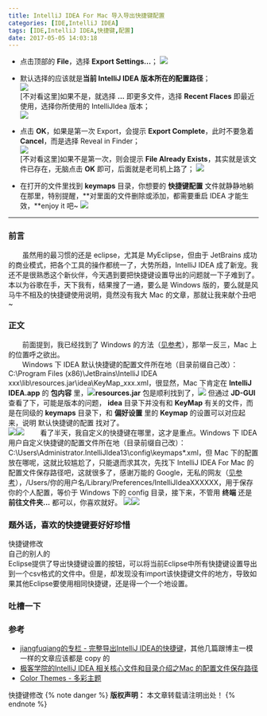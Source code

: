 ```yaml
---
title: IntelliJ IDEA For Mac 导入导出快捷键配置  
categories: [IDE,IntelliJ IDEA]  
tags: [IDE,IntelliJ IDEA,快捷键,配置]  
date: 2017-05-05 14:03:18  
---
```

- 点击顶部的 **File**，选择 **Export Settings...**；
[![](http://wander.u.qiniudn.com/20170505-1403-0.0.png?imageView2/2/h/100/imageslim)](http://wander.u.qiniudn.com/20170505-1403-0.0.png?imageslim)

- 默认选择的应该就是**当前 IntelliJ IDEA 版本所在的配置路径**；  
[![](http://wander.u.qiniudn.com/20170505-1403-1.0.png?imageView2/2/h/100/imageslim)](http://wander.u.qiniudn.com/20170505-1403-1.0.png?imageslim)  
[不对看这里]如果不是，就选择 **...** 即更多文件，选择 **Recent Flaces** 即最近使用，选择你所使用的 IntelliJIdea 版本；  
[![](http://wander.u.qiniudn.com/20170505-1403-1.1.png?imageView2/2/h/100/imageslim)](http://wander.u.qiniudn.com/20170505-1403-1.1.png?imageslim)
- 点击 **OK**，如果是第一次 Export，会提示 **Export Complete**，此时不要急着 **Cancel**，而是选择 Reveal in Finder；  
[![](http://wander.u.qiniudn.com/20170505-1403-2.1.png?imageView2/2/h/100/imageslim)](http://wander.u.qiniudn.com/20170505-1403-2.1.png?imageslim)  
[不对看这里]如果不是第一次，则会提示 **File Already Exists**，其实就是该文件已存在，无脑点击 **OK** 即可，后面就是老司机上路了；
[![](http://wander.u.qiniudn.com/20170505-1403-2.0.png?imageView2/2/h/100/imageslim)](http://wander.u.qiniudn.com/20170505-1403-2.0.png?imageslim)

- 在打开的文件里找到 **keymaps** 目录，你想要的 **快捷键配置** 文件就静静地躺在那里，特别提醒，**对里面的文件删除或添加，都需要重启 IDEA 才能生效，**enjoy it 吧~
[![](http://wander.u.qiniudn.com/20170505-1403-3.png?imageView2/2/h/100/imageslim)](http://wander.u.qiniudn.com/20170505-1403-3.png?imageslim)
<!-- more -->
***
### 前言  
&emsp;&emsp;虽然用的最习惯的还是 eclipse，尤其是 MyEclipse，但由于 JetBrains 成功的商业模式，把各个工具的操作都统一了，大势所趋，IntelliJ IDEA 成了新宠。我还不是很熟悉这个新伙伴，今天遇到要把快捷键设置导出的问题就一下子难到了。本以为谷歌在手，天下我有，结果搜了一通，要么是 Windows 版的，要么就是风马牛不相及的快捷键使用说明，竟然没有我大 Mac 的文章，那就让我来献个丑吧~

### 正文
&emsp;&emsp;前面提到，我已经找到了 Windows 的方法（[见参考](#参考1)），那举一反三，Mac 上的位置呼之欲出。  
&emsp;&emsp;Windows 下 IDEA 默认快捷键的配置文件所在地（目录前缀自己改）：C:\Program Files (x86)\JetBrains\IntelliJ IDEA xxx\lib\resources.jar\idea\KeyMap_xxx.xml，很显然，Mac 下肯定在 **IntelliJ IDEA.app** 的 **包内容** 里，[![](http://wander.u.qiniudn.com/20170505-1403-4.0.png?imageView2/2/h/100/imageslim)](http://wander.u.qiniudn.com/20170505-1403-4.0.png?imageslim)**resources.jar** 包是顺利找到了，[![](http://wander.u.qiniudn.com/20170505-1403-4.1.png?imageView2/2/h/100/imageslim)](http://wander.u.qiniudn.com/20170505-1403-4.1.png?imageslim) 但通过 **JD-GUI** 查看了下，可能是版本的问题， **idea** 目录下并没有和 **KeyMap** 有关的文件，而是在同级的 **keymaps** 目录下，和 **偏好设置** 里的 **Keymap** 的设置可以对应起来，说明 默认快捷键的配置 找对了。  
[![](http://wander.u.qiniudn.com/20170505-1403-4.2.png?imageView2/2/h/100/imageslim)](http://wander.u.qiniudn.com/20170505-1403-4.2.png?imageslim)[![](http://wander.u.qiniudn.com/20170505-1403-4.3.png?imageView2/2/h/100/imageslim)](http://wander.u.qiniudn.com/20170505-1403-4.3.png?imageslim)
&emsp;&emsp;看了半天，我自定义的快捷键在哪里，这才是重点。Windows 下 IDEA 用户自定义快捷键的配置文件所在地（目录前缀自己改）：C:\Users\Administrator\.IntelliJIdea13\config\keymaps\*.xml，但 Mac 下的配置放在哪呢，这就比较尴尬了，只能退而求其次，先找下 IntelliJ IDEA For Mac 的配置文件保存路径吧，这就很多了，感谢万能的 Google，无私的网友（[见参考](#参考2)），/Users/你的用户名/Library/Preferences/IntelliJIdeaXXXXXX，用于保存你的个人配置，等价于 Windows 下的 config 目录，接下来，不管用 **终端** 还是 **前往文件夹...** 都可以，你喜欢就好。
[![](http://wander.u.qiniudn.com/20170505-1403-5.0.png?imageView2/2/h/100/imageslim)](http://wander.u.qiniudn.com/20170505-1403-5.0.png?imageslim)[![](http://wander.u.qiniudn.com/20170505-1403-5.1.png?imageView2/2/h/100/imageslim)](http://wander.u.qiniudn.com/20170505-1403-5.1.png?imageslim)
### 题外话，喜欢的快捷键要好好珍惜
快捷键修改  
自己的别人的  
Eclipse提供了导出快捷键设置的按钮，可以将当前Eclipse中所有快捷键设置导出到一个csv格式的文件中。但是，却发现没有import该快捷键文件的地方，导致如果其他Eclipse要使用相同快捷键，还是得一个一个地设置。
### 吐槽一下

### 参考 
- <span id="参考1">[jiangfuqiang的专栏 - 完整导出IntelliJ IDEA的快捷键](http://blog.csdn.net/jiangfuqiang/article/details/38553011)，其他几篇跟博主一模一样的文章应该都是 copy 的</span>  
- <span id="参考2">[极客学院的IntelliJ IDEA 相关核心文件和目录介绍之Mac 的配置文件保存路径](http://wiki.jikexueyuan.com/project/intellij-idea-tutorial/installation-directory-introduce.html)</span>  
- [Color Themes - 多彩主题](http://color-themes.com/?view=index)

快捷键修改
{% note danger %} **版权声明：** 本文章转载请注明出处！ {% endnote %}